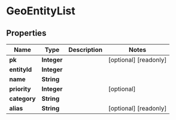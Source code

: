 

# GeoEntityList


## Properties

| Name | Type | Description | Notes |
|------------ | ------------- | ------------- | -------------|
|**pk** | **Integer** |  |  [optional] [readonly] |
|**entityId** | **Integer** |  |  |
|**name** | **String** |  |  |
|**priority** | **Integer** |  |  [optional] |
|**category** | **String** |  |  |
|**alias** | **String** |  |  [optional] [readonly] |



